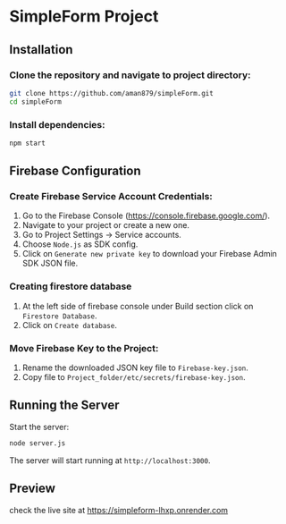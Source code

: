 # SimpleForm Project

## Installation

### Clone the repository and navigate to project directory:

```bash
git clone https://github.com/aman879/simpleForm.git
cd simpleForm
```

### Install dependencies:

```bash
npm start
```

## Firebase Configuration

### Create Firebase Service Account Credentials:

1. Go to the Firebase Console (https://console.firebase.google.com/).
2. Navigate to your project or create a new one.
3. Go to Project Settings -> Service accounts.
4. Choose `Node.js` as SDK config.
5. Click on `Generate new private key` to download your Firebase Admin SDK JSON file.

### Creating firestore database

1. At the left side of firebase console under Build section click on `Firestore Database`.
2. Click on `Create database`.

### Move Firebase Key to the Project:
1. Rename the downloaded JSON key file to `Firebase-key.json`.
2. Copy file to `Project_folder/etc/secrets/firebase-key.json`.

## Running the Server
Start the server:
```bash
node server.js
```
The server will start running at `http://localhost:3000`.

## Preview

check the live site at https://simpleform-lhxp.onrender.com
